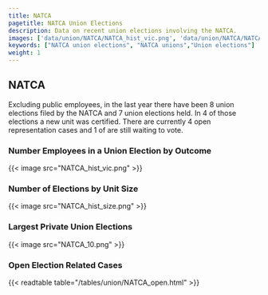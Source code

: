 ```yaml
---
title: NATCA
pagetitle: NATCA Union Elections
description: Data on recent union elections involving the NATCA.
images: ['data/union/NATCA/NATCA_hist_vic.png', 'data/union/NATCA/NATCA_hist_size.png', 'data/union/NATCA/NATCA_10.png']
keywords: ["NATCA union elections", "NATCA unions","Union elections"]
weight: 1
---
```

##  NATCA

Excluding public employees, in the last year there have been 8 union elections filed by the NATCA and 7 union elections held. In 4 of those elections a new unit was certified. There are currently 4 open representation cases and 1 of are still waiting to vote.

### Number Employees in a Union Election by Outcome
{{< image src="NATCA_hist_vic.png" >}}

### Number of Elections by Unit Size
{{< image src="NATCA_hist_size.png" >}}

### Largest Private Union Elections
{{< image src="NATCA_10.png" >}}

### Open Election Related Cases
{{< readtable table="/tables/union/NATCA_open.html" >}}

